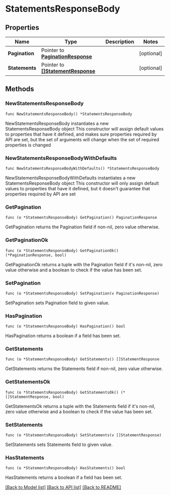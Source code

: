 # StatementsResponseBody

## Properties

Name | Type | Description | Notes
------------ | ------------- | ------------- | -------------
**Pagination** | Pointer to [**PaginationResponse**](PaginationResponse.md) |  | [optional] 
**Statements** | Pointer to [**[]StatementResponse**](StatementResponse.md) |  | [optional] 

## Methods

### NewStatementsResponseBody

`func NewStatementsResponseBody() *StatementsResponseBody`

NewStatementsResponseBody instantiates a new StatementsResponseBody object
This constructor will assign default values to properties that have it defined,
and makes sure properties required by API are set, but the set of arguments
will change when the set of required properties is changed

### NewStatementsResponseBodyWithDefaults

`func NewStatementsResponseBodyWithDefaults() *StatementsResponseBody`

NewStatementsResponseBodyWithDefaults instantiates a new StatementsResponseBody object
This constructor will only assign default values to properties that have it defined,
but it doesn't guarantee that properties required by API are set

### GetPagination

`func (o *StatementsResponseBody) GetPagination() PaginationResponse`

GetPagination returns the Pagination field if non-nil, zero value otherwise.

### GetPaginationOk

`func (o *StatementsResponseBody) GetPaginationOk() (*PaginationResponse, bool)`

GetPaginationOk returns a tuple with the Pagination field if it's non-nil, zero value otherwise
and a boolean to check if the value has been set.

### SetPagination

`func (o *StatementsResponseBody) SetPagination(v PaginationResponse)`

SetPagination sets Pagination field to given value.

### HasPagination

`func (o *StatementsResponseBody) HasPagination() bool`

HasPagination returns a boolean if a field has been set.

### GetStatements

`func (o *StatementsResponseBody) GetStatements() []StatementResponse`

GetStatements returns the Statements field if non-nil, zero value otherwise.

### GetStatementsOk

`func (o *StatementsResponseBody) GetStatementsOk() (*[]StatementResponse, bool)`

GetStatementsOk returns a tuple with the Statements field if it's non-nil, zero value otherwise
and a boolean to check if the value has been set.

### SetStatements

`func (o *StatementsResponseBody) SetStatements(v []StatementResponse)`

SetStatements sets Statements field to given value.

### HasStatements

`func (o *StatementsResponseBody) HasStatements() bool`

HasStatements returns a boolean if a field has been set.


[[Back to Model list]](../README.md#documentation-for-models) [[Back to API list]](../README.md#documentation-for-api-endpoints) [[Back to README]](../README.md)


